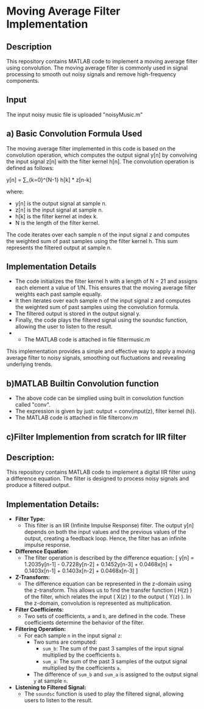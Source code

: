 # Moving Average Filter Implementation

## Description
This repository contains MATLAB code to implement a moving average filter using convolution. The moving average filter is commonly used in signal processing to smooth out noisy signals and remove high-frequency components.

## Input
The input noisy music file is uploaded "noisyMusic.m"

## a) Basic Convolution Formula Used 
The moving average filter implemented in this code is based on the convolution operation, which computes the output signal y[n] by convolving the input signal z[n] with the filter kernel h[n]. The convolution operation is defined as follows:

y[n] = ∑_{k=0}^{N-1} h[k] * z[n-k]

where:
- y[n] is the output signal at sample n.
- z[n] is the input signal at sample n.
- h[k] is the filter kernel at index k.
- N is the length of the filter kernel.

The code iterates over each sample n of the input signal z and computes the weighted sum of past samples using the filter kernel h. This sum represents the filtered output at sample n.

## Implementation Details
- The code initializes the filter kernel h with a length of N = 21 and assigns each element a value of 1/N. This ensures that the moving average filter weights each past sample equally.
- It then iterates over each sample n of the input signal z and computes the weighted sum of past samples using the convolution formula.
- The filtered output is stored in the output signal y.
- Finally, the code plays the filtered signal using the soundsc function, allowing the user to listen to the result.
- - The MATLAB code is attached in file filtermusic.m

This implementation provides a simple and effective way to apply a moving average filter to noisy signals, smoothing out fluctuations and revealing underlying trends.

## b)MATLAB Builtin Convolution function
- The above code can be simplied using built in  convolution function called "conv".
- The expression is given by just: output = conv(input(z), filter kernel (h)).
- The MATLAB code is attached in file filterconv.m

## c)Filter Implemention from scratch for IIR filter
## Description:
This repository contains MATLAB code to implement a digital IIR filter using a difference equation. The filter is designed to process noisy signals and produce a filtered output.

## Implementation Details:
- **Filter Type:**
  - This filter is an IIR (Infinite Impulse Response) filter. The output y[n] depends on both the input values and the previous values of the output, creating a feedback loop. Hence, the filter has an infinite impulse response.
- **Difference Equation:**
  - The filter operation is described by the difference equation:
    \[ y[n] = 1.2035y[n-1] - 0.7228y[n-2] + 0.1452y[n-3] + 0.0468x[n] + 0.1403x[n-1] + 0.1403x[n-2] + 0.0468x[n-3] \]
- **Z-Transform:**
  - The difference equation can be represented in the z-domain using the z-transform. This allows us to find the transfer function \( H(z) \) of the filter, which relates the input \( X(z) \) to the output \( Y(z) \). In the z-domain, convolution is represented as multiplication.
- **Filter Coefficients:**
  - Two sets of coefficients, `a` and `b`, are defined in the code. These coefficients determine the behavior of the filter.
- **Filtering Operation:**
  - For each sample `n` in the input signal `z`:
    - Two sums are computed:
      - `sum_b`: The sum of the past 3 samples of the input signal multiplied by the coefficients `b`.
      - `sum_a`: The sum of the past 3 samples of the output signal multiplied by the coefficients `a`.
    - The difference of `sum_b` and `sum_a` is assigned to the output signal `y` at sample `n`.
- **Listening to Filtered Signal:**
  - The `soundsc` function is used to play the filtered signal, allowing users to listen to the result.



